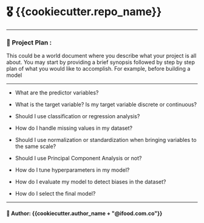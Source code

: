 # 🎖 {{cookiecutter.repo_name}}

---

### 🚀 Project Plan :

This could be a world document where you describe what your project is all about. You may start by providing a brief synopsis followed by step by step plan of what you would like to accomplish. For example, before building a model

---

- What are the predictor variables?
  <br>
- What is the target variable? Is my target variable discrete or continuous?
  <br>
- Should I use classification or regression analysis?
  <br>
- How do I handle missing values in my dataset?
  <br>
- Should I use normalization or standardization when bringing variables to the same scale?
  <br>
- Should I use Principal Component Analysis or not?
  <br>
- How do I tune hyperparameters in my model?
  <br>
- How do I evaluate my model to detect biases in the dataset?
  <br>

- How do I select the final model?

---

#### 🥷 Author: {{cookiecutter.author_name + "@ifood.com.co"}}
